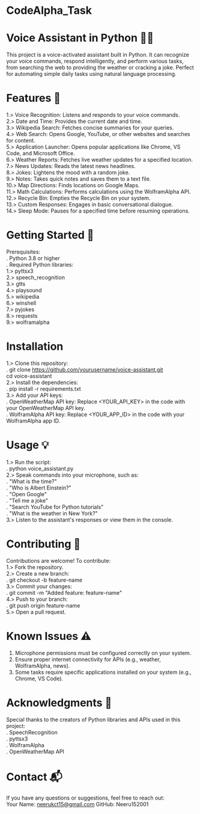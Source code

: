 # CodeAlpha_Task
# Voice Assistant in Python 🤖🎤 <br>
This project is a voice-activated assistant built in Python. It can recognize your voice commands, respond intelligently, and perform various tasks, from searching the web to providing the weather or cracking a joke. Perfect for automating simple daily tasks using natural language processing. <br>

# Features 🌟 <br>
1.> Voice Recognition: Listens and responds to your voice commands. <br>
2.> Date and Time: Provides the current date and time. <br>
3.> Wikipedia Search: Fetches concise summaries for your queries. <br>
4.> Web Search: Opens Google, YouTube, or other websites and searches for content. <br>
5.> Application Launcher: Opens popular applications like Chrome, VS Code, and Microsoft Office. <br>
6.> Weather Reports: Fetches live weather updates for a specified location. <br>
7.> News Updates: Reads the latest news headlines. <br>
8.> Jokes: Lightens the mood with a random joke. <br>
9.> Notes: Takes quick notes and saves them to a text file. <br>
10.> Map Directions: Finds locations on Google Maps. <br>
11.> Math Calculations: Performs calculations using the WolframAlpha API. <br>
12.> Recycle Bin: Empties the Recycle Bin on your system. <br>
13.> Custom Responses: Engages in basic conversational dialogue. <br>
14.> Sleep Mode: Pauses for a specified time before resuming operations. <br>

 # Getting Started 🚀 <br>
Prerequisites: <br>
. Python 3.8 or higher <br>
. Required Python libraries: <br>
  1.> pyttsx3 <br>
  2.> speech_recognition <br>
  3.> gtts <br>
  4.> playsound <br>
  5.> wikipedia <br>
  6.> winshell <br>
  7.> pyjokes <br>
  8.> requests <br>
  9.> wolframalpha <br>

# Installation <br>
1.> Clone this repository: <br>
    . git clone https://github.com/yourusername/voice-assistant.git <br>
      cd voice-assistant <br>
2.> Install the dependencies: <br>
    . pip install -r requirements.txt <br>
3.> Add your API keys: <br>
    . OpenWeatherMap API key: Replace <YOUR_API_KEY> in the code with your OpenWeatherMap API key. <br>
    . WolframAlpha API key: Replace <YOUR_APP_ID> in the code with your WolframAlpha app ID. <br>
    
# Usage 💡 <br>
1.> Run the script: <br>
    . python voice_assistant.py <br>
2.> Speak commands into your microphone, such as: <br>
    . "What is the time?" <br>
    . "Who is Albert Einstein?" <br>
    . "Open Google" <br>
    . "Tell me a joke" <br>
    . "Search YouTube for Python tutorials" <br>
    . "What is the weather in New York?" <br>
3.> Listen to the assistant's responses or view them in the console. <br>

# Contributing 🤝 <br>
Contributions are welcome! To contribute: <br>
1.> Fork the repository. <br>
2.> Create a new branch: <br>
    . git checkout -b feature-name <br>
3.> Commit your changes: <br>
    . git commit -m "Added feature: feature-name" <br>
4.> Push to your branch: <br>
    . git push origin feature-name <br>
5.> Open a pull request. <br>

# Known Issues ⚠️ <br>
1. Microphone permissions must be configured correctly on your system. <br>
2. Ensure proper internet connectivity for APIs (e.g., weather, WolframAlpha, news). <br>
3. Some tasks require specific applications installed on your system (e.g., Chrome, VS Code). <br>

# Acknowledgments 🙌 <br>
Special thanks to the creators of Python libraries and APIs used in this project:<br>
 . SpeechRecognition<br>
 . pyttsx3<br>
 . WolframAlpha<br>
 . OpenWeatherMap API<br>

# Contact 📬<br>
If you have any questions or suggestions, feel free to reach out:<br>
Your Name: neerukct15@gmail.com
GitHub: Neeru152001







